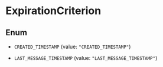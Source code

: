 

# ExpirationCriterion

## Enum


* `CREATED_TIMESTAMP` (value: `"CREATED_TIMESTAMP"`)

* `LAST_MESSAGE_TIMESTAMP` (value: `"LAST_MESSAGE_TIMESTAMP"`)



